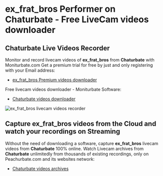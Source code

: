 # ex_frat_bros Performer on Chaturbate - Free LiveCam videos downloader

## Chaturbate Live Videos Recorder

Monitor and record livecam videos of **ex_frat_bros** from **Chaturbate** with Moniturbate.com
Get a premium trial for free by just and only registering with your Email address:
* [ex_frat_bros Premium videos downloader](https://moniturbate.com/request-demo-licence-key.html)

Free livecam videos downloader - Moniturbate Software:
* [Chaturbate videos downloader](https://moniturbate.com/moniturbate-download-software.html)

![ex_frat_bros livecam videos recorder](https://peachurnet.com/templates/moniturbate-software.png)


## Capture ex_frat_bros videos from the Cloud and watch your recordings on Streaming

Without the need of downloading a software, capture **ex_frat_bros** livecam videos from **Chaturbate** 100% online.
Watch Livecam archives from **Chaturbate** unlimitedly from thousands of existing recordings, only on Peachurbate.com and its websites network:
* [Chaturbate videos archives](https://peachurnet.com/)